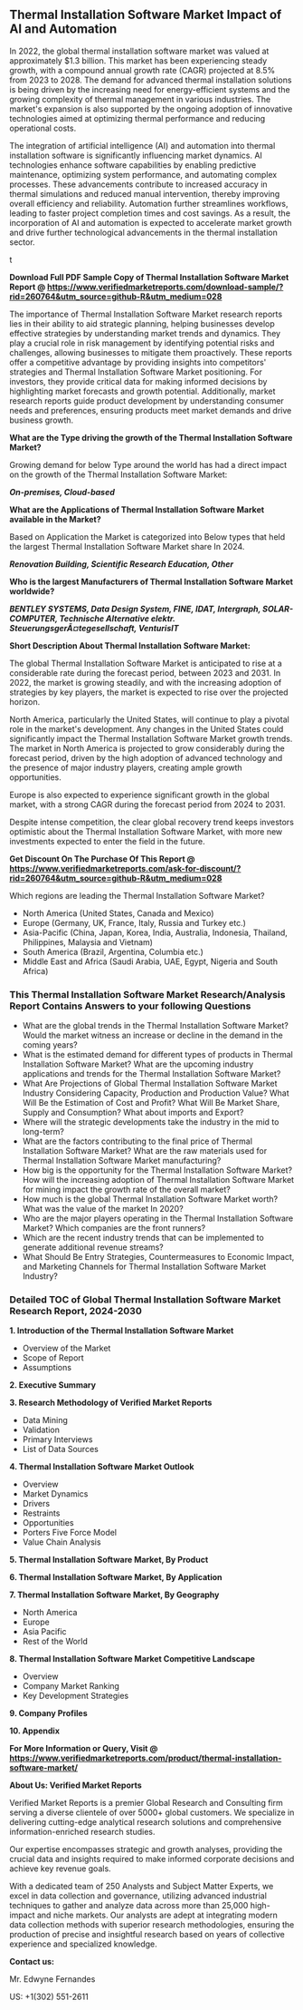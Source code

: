 <h2>Thermal Installation Software Market Impact of AI and Automation</h2><p>In 2022, the global thermal installation software market was valued at approximately $1.3 billion. This market has been experiencing steady growth, with a compound annual growth rate (CAGR) projected at 8.5% from 2023 to 2028. The demand for advanced thermal installation solutions is being driven by the increasing need for energy-efficient systems and the growing complexity of thermal management in various industries. The market's expansion is also supported by the ongoing adoption of innovative technologies aimed at optimizing thermal performance and reducing operational costs.</p><p>The integration of artificial intelligence (AI) and automation into thermal installation software is significantly influencing market dynamics. AI technologies enhance software capabilities by enabling predictive maintenance, optimizing system performance, and automating complex processes. These advancements contribute to increased accuracy in thermal simulations and reduced manual intervention, thereby improving overall efficiency and reliability. Automation further streamlines workflows, leading to faster project completion times and cost savings. As a result, the incorporation of AI and automation is expected to accelerate market growth and drive further technological advancements in the thermal installation sector.</p>t</p><p id="" class=""><strong>Download Full PDF Sample Copy of Thermal Installation Software Market Report @ <a href="https://www.verifiedmarketreports.com/download-sample/?rid=260764&utm_source=github-R&utm_medium=028" target="_blank">https://www.verifiedmarketreports.com/download-sample/?rid=260764&utm_source=github-R&utm_medium=028</a></strong></p><p>The importance of&nbsp;Thermal Installation Software Market research reports lies in their ability to aid strategic planning, helping businesses develop effective strategies by understanding market trends and dynamics. They play a crucial role in risk management by identifying potential risks and challenges, allowing businesses to mitigate them proactively. These reports offer a competitive advantage by providing insights into competitors' strategies and Thermal Installation Software Market positioning. For investors, they provide critical data for making informed decisions by highlighting market forecasts and growth potential. Additionally, market research reports guide product development by understanding consumer needs and preferences, ensuring products meet market demands and drive business growth.</p><p><strong>What are the&nbsp;Type driving the growth of the Thermal Installation Software Market?</strong></p><p id="" class="">Growing demand for below Type around the world has had a direct impact on the growth of the Thermal Installation Software Market:</p><em><strong>On-premises, Cloud-based</strong></em></p><strong>What are the&nbsp;Applications&nbsp;of Thermal Installation Software Market available in the Market?</strong></p><p id="" class="">Based on Application the Market is categorized into Below types that held the largest Thermal Installation Software Market share In 2024.</p><em><strong>Renovation Building, Scientific Research Education, Other</strong></em></p><strong>Who is the largest Manufacturers of Thermal Installation Software Market worldwide?</strong></p><p><em><strong>BENTLEY SYSTEMS, Data Design System, FINE, IDAT, Intergraph, SOLAR-COMPUTER, Technische Alternative elektr. SteuerungsgerÃ¤tegesellschaft, VenturisIT</strong></em></p><p id="" class=""><strong>Short Description About Thermal Installation Software Market:</strong></p><p>The global Thermal Installation Software Market is anticipated to rise at a considerable rate during the forecast period, between 2023 and 2031. In 2022, the market is growing steadily, and with the increasing adoption of strategies by key players, the market is expected to rise over the projected horizon.</p><p>North America, particularly the United States, will continue to play a pivotal role in the market's development. Any changes in the United States could significantly impact the Thermal Installation Software Market growth trends. The market in North America is projected to grow considerably during the forecast period, driven by the high adoption of advanced technology and the presence of major industry players, creating ample growth opportunities.</p><p>Europe is also expected to experience significant growth in the global market, with a strong CAGR during the forecast period from 2024 to 2031.</p><p>Despite intense competition, the clear global recovery trend keeps investors optimistic about the Thermal Installation Software Market, with more new investments expected to enter the field in the future.</p><p id="" class=""><strong>Get Discount On The Purchase Of This Report @ <a href="https://www.verifiedmarketreports.com/ask-for-discount/?rid=260764&utm_source=github-R&utm_medium=028" target="_blank">https://www.verifiedmarketreports.com/ask-for-discount/?rid=260764&utm_source=github-R&utm_medium=028</a></strong></p>Which regions are leading the Thermal Installation Software Market?</p><ul><li>North America (United States, Canada and Mexico)</li><li>Europe (Germany, UK, France, Italy, Russia and Turkey etc.)</li><li>Asia-Pacific (China, Japan, Korea, India, Australia, Indonesia, Thailand, Philippines, Malaysia and Vietnam)</li><li>South America (Brazil, Argentina, Columbia etc.)</li><li>Middle East and Africa (Saudi Arabia, UAE, Egypt, Nigeria and South Africa)</li></ul><h3 id="" class="">This Thermal Installation Software Market Research/Analysis Report Contains Answers to your following Questions</h3><ul><li>What are the global trends in the Thermal Installation Software Market? Would the market witness an increase or decline in the demand in the coming years?</li><li>What is the estimated demand for different types of products in Thermal Installation Software Market? What are the upcoming industry applications and trends for the Thermal Installation Software Market?</li><li>What Are Projections of Global Thermal Installation Software Market Industry Considering Capacity, Production and Production Value? What Will Be the Estimation of Cost and Profit? What Will Be Market Share, Supply and Consumption? What about imports and Export?</li><li>Where will the strategic developments take the industry in the mid to long-term?</li><li>What are the factors contributing to the final price of Thermal Installation Software Market? What are the raw materials used for Thermal Installation Software Market manufacturing?</li><li>How big is the opportunity for the Thermal Installation Software Market? How will the increasing adoption of Thermal Installation Software Market for mining impact the growth rate of the overall market?</li><li>How much is the global Thermal Installation Software Market worth? What was the value of the market In 2020?</li><li>Who are the major players operating in the Thermal Installation Software Market? Which companies are the front runners?</li><li>Which are the recent industry trends that can be implemented to generate additional revenue streams?</li><li>What Should Be Entry Strategies, Countermeasures to Economic Impact, and Marketing Channels for Thermal Installation Software Market Industry?</li></ul><h3 id="" class="">Detailed TOC of Global Thermal Installation Software Market Research Report, 2024-2030</h3><p id="" class=""><strong>1. Introduction of the Thermal Installation Software Market</strong></p><ul><li>Overview of the Market</li><li>Scope of Report</li><li>Assumptions</li></ul><p id="" class=""><strong>2. Executive Summary</strong></p><p id="" class=""><strong>3. Research Methodology of Verified Market Reports</strong></p><ul><li>Data Mining</li><li>Validation</li><li>Primary Interviews</li><li>List of Data Sources</li></ul><p id="" class=""><strong>4. Thermal Installation Software Market Outlook</strong></p><ul><li>Overview</li><li>Market Dynamics</li><li>Drivers</li><li>Restraints</li><li>Opportunities</li><li>Porters Five Force Model</li><li>Value Chain Analysis</li></ul><p id="" class=""><strong>5. Thermal Installation Software Market, By Product</strong></p><p id="" class=""><strong>6. Thermal Installation Software Market, By Application</strong></p><p id="" class=""><strong>7. Thermal Installation Software Market, By Geography</strong></p><ul><li>North America</li><li>Europe</li><li>Asia Pacific</li><li>Rest of the World</li></ul><p id="" class=""><strong>8. Thermal Installation Software Market Competitive Landscape</strong></p><ul><li>Overview</li><li>Company Market Ranking</li><li>Key Development Strategies</li></ul><p id="" class=""><strong>9. Company Profiles</strong></p><p id="" class=""><strong>10. Appendix</strong></p><p id="" class=""><strong>For More Information or Query, Visit @ <a href="https://www.verifiedmarketreports.com/product/thermal-installation-software-market/" target="_blank">https://www.verifiedmarketreports.com/product/thermal-installation-software-market/</a></strong></p><p id="" class=""><strong>About Us: Verified Market Reports</strong></p><p id="" class="">Verified Market Reports is a premier Global Research and Consulting firm serving a diverse clientele of over 5000+ global customers. We specialize in delivering cutting-edge analytical research solutions and comprehensive information-enriched research studies.</p><p id="" class="">Our expertise encompasses strategic and growth analyses, providing the crucial data and insights required to make informed corporate decisions and achieve key revenue goals.</p><p id="" class="">With a dedicated team of 250 Analysts and Subject Matter Experts, we excel in data collection and governance, utilizing advanced industrial techniques to gather and analyze data across more than 25,000 high-impact and niche markets. Our analysts are adept at integrating modern data collection methods with superior research methodologies, ensuring the production of precise and insightful research based on years of collective experience and specialized knowledge.</p><p id="" class=""><strong>Contact us:</strong></p><p id="" class="">Mr. Edwyne Fernandes</p><p id="" class="">US: +1(302) 551-2611</p>